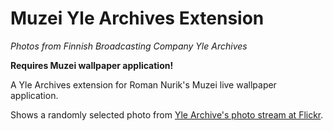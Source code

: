 # Muzei Yle Archives Extension

*Photos from Finnish Broadcasting Company Yle Archives*

**Requires Muzei wallpaper application!**

A Yle Archives extension for Roman Nurik's Muzei live wallpaper application.

Shows a randomly selected photo from [Yle Archive's photo stream at Flickr](https://www.flickr.com/photos/ylearkisto/).
